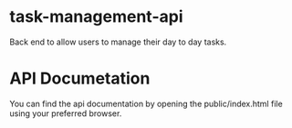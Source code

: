 # task-management-api
Back end to allow users to manage their day to day tasks.

# API Documetation
You can find the api documentation by opening the public/index.html file using your preferred browser.

